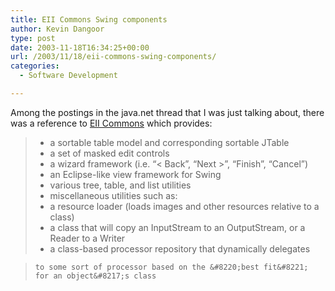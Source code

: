 ```yaml
---
title: EII Commons Swing components
author: Kevin Dangoor
type: post
date: 2003-11-18T16:34:25+00:00
url: /2003/11/18/eii-commons-swing-components/
categories:
  - Software Development

---
```

Among the postings in the java.net thread that I was just talking about, there was a reference to [EII Commons][1] which provides:

>   * a sortable table model and corresponding sortable JTable
>   * a set of masked edit controls
>   * a wizard framework (i.e. &#8220;< Back&#8221;, &#8220;Next >&#8221;, &#8220;Finish&#8221;, &#8220;Cancel&#8221;) 
>   * an Eclipse-like view framework for Swing 
>   * various tree, table, and list utilities 
>   * miscellaneous utilities such as:
>   * a resource loader (loads images and other resources relative to a class)
>   * a class that will copy an InputStream to an OutputStream, or a Reader to a Writer
>   * a class-based processor repository that dynamically delegates
  
>     to some sort of processor based on the &#8220;best fit&#8221; for an object&#8217;s class

 [1]: http://www.einnovation.com/projects/eiicommons/ "EII Commons - eInnovation, Inc."